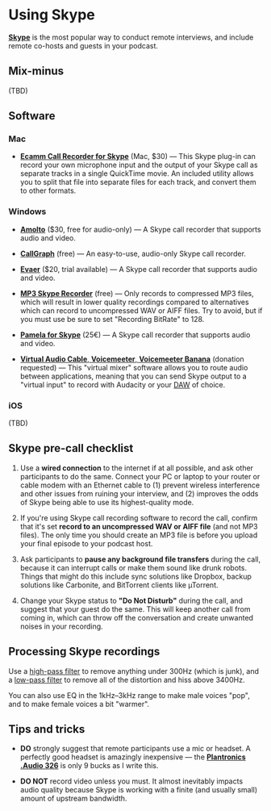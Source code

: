 Using Skype
=======

[**Skype**](http://skype.com/) is the most popular way to conduct remote interviews, and include remote co-hosts and guests in your podcast.

## Mix-minus

(TBD)

## Software

### Mac

* [**Ecamm Call Recorder for Skype**](http://www.ecamm.com/mac/callrecorder/) (Mac, $30) — This Skype plug-in can record your own microphone input and the output of your Skype call as separate tracks in a single QuickTime movie. An included utility allows you to split that file into separate files for each track, and convert them to other formats.

### Windows

* [**Amolto**](http://www.evaer.com/) ($30, free for audio-only) — A Skype call recorder that supports audio and video.

* [**CallGraph**](https://scribie.com/free-skype-recorder) (free) — An easy-to-use, audio-only Skype call recorder.

* [**Evaer**](http://www.evaer.com/) ($20, trial available) — A Skype call recorder that supports audio and video.

* [**MP3 Skype Recorder**](http://voipcallrecording.com/) (free) — Only records to compressed MP3 files, which will result in lower quality recordings compared to alternatives which can record to uncompressed WAV or AIFF files. Try to avoid, but if you must use be sure to set "Recording BitRate" to 128.

* [**Pamela for Skype**](http://www.pamela.biz/) (25€) — A Skype call recorder that supports audio and video.

* [**Virtual Audio Cable**, **Voicemeeter**, **Voicemeeter Banana**](http://vb-audio.pagesperso-orange.fr/Voicemeeter/banana.htm) (donation requested) — This "virtual mixer" software allows you to route audio between applications, meaning that you can send Skype output to a "virtual input" to record with Audacity or your [DAW](https://en.wikipedia.org/wiki/Digital_audio_workstation) of choice.

### iOS

(TBD)

## Skype pre-call checklist

1. Use a **wired connection** to the internet if at all possible, and ask other participants to do the same. Connect your PC or laptop to your router or cable modem with an Ethernet cable to (1) prevent wireless interference and other issues from ruining your interview, and (2) improves the odds of Skype being able to use its highest-quality mode.

1. If you're using Skype call recording software to record the call, confirm that it's set **record to an uncompressed WAV or AIFF file** (and not MP3 files). The only time you should create an MP3 file is before you upload your final episode to your podcast host.

1. Ask participants to **pause any background file transfers** during the call, because it can interrupt calls or make them sound like drunk robots. Things that might do this include sync solutions like Dropbox, backup solutions like Carbonite, and BitTorrent clients like µTorrent.

1.  Change your Skype status to **"Do Not Disturb"** during the call, and suggest that your guest do the same. This will keep another call from coming in, which can throw off the conversation and create unwanted noises in your recording.

## Processing Skype recordings

Use a [high-pass filter](https://en.wikipedia.org/wiki/High-pass_filter) to remove anything under 300Hz (which is junk), and a [low-pass filter](https://en.wikipedia.org/wiki/Low-pass_filter) to remove all of the distortion and hiss above 3400Hz.

You can also use EQ in the 1kHz–3kHz range to make male voices "pop", and to make female voices a bit "warmer". 

## Tips and tricks

* **DO** strongly suggest that remote participants use a mic or headset. A perfectly good headset is amazingly inexpensive — the [**Plantronics .Audio 326**](http://www.amazon.com/gp/product/B001S2RCXW) is only 9 bucks as I write this.

* **DO NOT** record video unless you must. It almost inevitably impacts audio quality because Skype is working with a finite (and usually small) amount of upstream bandwidth.

